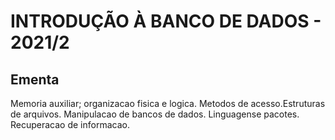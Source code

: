 # INTRODUÇÃO À BANCO DE DADOS - 2021/2

## Ementa

Memoria auxiliar; organizacao fisica e logica. Metodos de acesso.Estruturas de arquivos. Manipulacao de bancos de dados. Linguagense pacotes. Recuperacao de informacao.